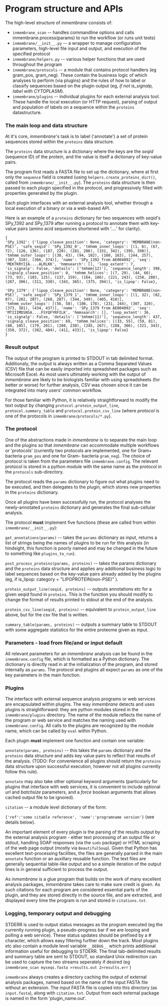 # Program structure and APIs

The high-level structure of _inmembrane_ consists of:

- `inmembrane_scan` -- handles commandline options and calls inmembrane.process(params) to run the workflow (or runs unit tests)
- `inmembrane/__init__.py` -- a wrapper to manage configuration parameters, high-level file input and output, and execution of the specified protocol 
- `inmembrane/helpers.py` -- various helper functions that are used throughout the program
- `inmembrane/protocols` -- a module that contains protocol handlers (eg gram_pos, gram_neg). These contain the business logic of which analyses to perform (via plugins) and the rules of how to label or classify sequences based on the plugin output (eg, _if not is_signalp, label with CYTOPLASM_).
- `inmembrane/plugins` -- individual plugins for each external analysis tool. These handle the local execution (or HTTP request), parsing of output and population of labels on a sequence within the `proteins` datastructure.

### The main loop and data structure

At it's core, _inmembrane_'s task is to label ('annotate') a set of protein sequences stored within the `proteins` data structure.

The `proteins` data structure is a dictionary where the keys are the _seqid_ (sequence ID) of the protein, and the value is itself a dictionary of key-value pairs.

The program first reads a FASTA file to set up the dictionary, where at first only the `sequence` field is created (using `helpers.create_proteins_dict()`, called from `inmembrane/__init__.py`). The `proteins` data structure is then passed to each plugin specified in the protocol, and progressively filled with properties generated by the plugin. 

Each plugin interfaces with an external analysis tool, whether through a local execution of a binary or via a web-based API.

Here is an example of a `proteins` dictionary for two sequences with _seqid_'s SPy_1392 and SPy_1379 after running a protocol to annotate them with key-value pairs (amino acid sequences shortened with '....' for clarity).

    {
    'SPy_1392': {'lipop_cleave_position': None, 'category': 'MEMBRANE(non-PSE)', 'safe_seqid': 'SPy_1392_0', 'tmhmm_inner_loops': [(1, 6), (67, 72), (126, 136), (187, 220), (281, 286), (331, 342), (395, 398)], 'tmhmm_outer_loops': [(30, 43), (94, 102), (160, 163), (244, 257), (307, 310), (366, 374)], 'name': 'SPy_1392 from AE004092', 'seq': 'MEKTKRYIIA....ALRLKK', 'hmmsearch': [], 'loop_extent': 7, 'is_signalp': False, 'details': ['tmhmm(12)'], 'sequence_length': 398, 'signalp_cleave_position': 0, 'tmhmm_helices': [(7, 29), (44, 66), (73, 93), (103, 125), (137, 159), (164, 186), (221, 243), (258, 280), (287, 306), (311, 330), (343, 365), (375, 394)], 'is_lipop': False}, 

    'SPy_1379': {'lipop_cleave_position': None, 'category': 'MEMBRANE(non-PSE)', 'safe_seqid': 'SPy_1379_1', 'tmhmm_inner_loops': [(1, 32), (82, 87), (202, 207), (268, 287), (344, 349), (405, 410)], 'tmhmm_outer_loops': [(56, 58), (106, 178), (231, 244), (307, 320), (373, 381), (434, 437)], 'name': 'SPy_1379 from AE004092', 'seq': 'MTIIIMDSNSA....FSYQFYRFILK', 'hmmsearch': [], 'loop_extent': 36, 'is_signalp': False, 'details': ['tmhmm(11)'], 'sequence_length': 437, 'signalp_cleave_position': 69, 'tmhmm_helices': [(33, 55), (59, 81), (88, 105), (179, 201), (208, 230), (245, 267), (288, 306), (321, 343), (350, 372), (382, 404), (411, 433)], 'is_lipop': False}
    }

### Result output

The output of the program is printed to STDOUT in tab delimited format. Additionaly, the output is always written as a Comma Separated Values (CSV) file that can be easily imported into spreadsheet packages such as Microsoft Excel. As most users ultimately working with the output of _inmembrane_ are likely to be biologists familiar with using spreadsheets (for better or worse) for further analysis, CSV was chosen since it can be integrated into many users' common workflow.

For those familiar with Python, it is relatively straightforward to modify the text output by changing `protocol.protein_output_line`, `protocol.summary_table` and `protocol.protein_csv_line` (where _protocol_ is one of the protocols in `inmembrane/protocols/*.py`).

### The protocol

One of the abstractions made in _inmembrane_ is to separate the main loop and the plugins so that _inmembrane_ can accommodate multiple workflows or 'protocols' (currently two protocols are implemented, one for Gram+ bacteria `gram_pos` and one for Gram- bacteria `gram_neg`). The choice of protocol is taken from the parameters file `inmembrane.config`. The relevant protocol is stored in a python module with the same name as the protocol in the `protocols` sub-directory.

The protocol reads the `params` dictionary to figure out what plugins need to be executed, and then delegates to the plugin, which stores new properties in the `proteins` dictionary.

Once all plugins have been successfully run, the protocol analyses the newly-annotated `proteins` dictionary and generates the final sub-cellular analysis.

The protocol **must** implement five functions (these are called from within `inmembrane/__init__.py`):

`get_annotations(params)` -- takes the `params` dictionary as input, returns a list of strings being the names of plugins to be run for this analysis (in hindsight, this function is poorly named and may be changed in the future to something like `plugins_to_run`).

`post_process_proteins(params, proteins)` -- takes the params dictionary and the `proteins` data structure and applies any additional business logic to label sequences based on the key-value pairs already added by the plugins (eg, if is_lipop: category = "LIPOPROTEIN(non-PSE)" ).

`protein_output_line(seqid, proteins)` -- outputs annotations etc for a given seqid found in `proteins`. This is the function you should modify to change the format of results printed to stdout at the end of the analysis.

`protein_csv_line(seqid, proteins)` -- equivalent to `protein_output_line` above, but for the csv file that is written.

`summary_table(params, proteins)` -- outputs a summary table to STDOUT with some aggregate statistics for the entire proteome given as input.


### Parameters - load from file/and or input default

All relevant parameters for an _inmembrane_ analysis can be found in the `inmembrane.config` file, which is formatted as a Python dictionary. The dictionary is directly read in at the initialization of the program, and stored internally as `params`. The protocol and plugins all expect `params` as one of the key parameters in the main function.

### Plugins

The interface with external sequence analysis programs or web services are encapsulated within plugins. The way _inmembrane_ detects and uses plugins is straightforward: they are python modules stored in the `inmembrane/plugins` directory. The name of the module reflects the name of the program or web service and matches the naming used with `inmembrane.config`. All calls to the plugins are recognized by the module name, which can be called by `eval` within Python.

Each plugin **must** implement one function and contain one variable:

`annotate(params, proteins)` -- this takes the `params` dictionary and the `proteins` data structure and adds key value pairs to reflect that results of the analysis. (TODO: For convenience all plugins should return the `proteins` data structure upon successful execution, however not all plugins currently follow this rule).

`annotate` may also take other optional keyword arguments (particularly for plugins that interface with web services, it is convenient to include optional _url_ and _batchsize_ parameters, and a _force_ boolean arguments that allows cached output file to be ignored). 

`citation` -- a module level dictionary of the form:
 
`{'ref':'some citable reference', 'name':'programname version'}` (see details below).

An important element of every plugin is the parsing of the results output by the external analysis program - either text processing of an output file or stdout, handling SOAP responses (via the `suds` package) or HTML scraping of the web page output (mostly via `BeautifulSoup`). Given that Python has excellent text-processing facilities, the files are generally parsed in the main `annotate` function or an auxillary reusable function. The text files are generally sequential table-like output and so a simple iteration of the output lines is in general sufficient to process the output.

As _inmembrane_ is a glue program that builds on the work of many excellent analysis packages, _inmembrane_ takes care to make sure credit is given. As such citations for each program are considered essential parts of the plugin, and they are stored directly in the source file, and are extracted, and displayed every time the program is run and stored in `citations.txt`.

### Logging, temporary output and debugging

STDERR is used to output status messages as the program executed (eg the currently running plugin, a pseudo-progress bar if we are looping and polling a web service). These status updates should be prefixed by a # character, which allows easy filtering further down the track. Most plugins etc also contain a module level variable `__DEBUG__` which prints additional information useful for debugging to STDERR. The final tab-delimited results and summary table are sent to STDOUT, so standard Unix redirection can be used to capture the two streams seperately if desired (eg `inmembrane_scan myseqs.fasta >results.out 2>results.err` )

`inmembrane` always creates a directory caching the output of external analysis packages, named based on the name of the input FASTA file without an extension. The input FASTA file is copied into this directory (as `input.fasta`), along with `citation.txt`. Output from each external package is named in the form 'plugin_name.out'.

